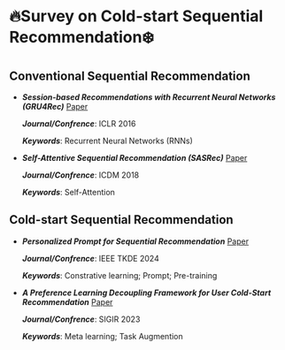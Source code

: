 # 🔥Survey on Cold-start Sequential Recommendation❄️

## Conventional Sequential Recommendation

- _**Session-based Recommendations with Recurrent Neural Networks (GRU4Rec)**_ [Paper](https://arxiv.org/abs/1511.06939)

  _**Journal/Confrence**_: ICLR 2016

  _**Keywords**_: Recurrent Neural Networks (RNNs)

- _**Self-Attentive Sequential Recommendation (SASRec)**_ [Paper](https://arxiv.org/abs/1808.09781)

  _**Journal/Confrence**_: ICDM 2018

  _**Keywords**_: Self-Attention

## Cold-start Sequential Recommendation

- _**Personalized Prompt for Sequential Recommendation**_ [Paper](https://ieeexplore.ieee.org/abstract/document/10413354)

  _**Journal/Confrence**_: IEEE TKDE 2024

  _**Keywords**_: Constrative learning; Prompt; Pre-training

- _**A Preference Learning Decoupling Framework for User Cold-Start Recommendation**_ [Paper](https://dl.acm.org/doi/abs/10.1145/3539618.3591627)

  _**Journal/Confrence**_: SIGIR 2023

  _**Keywords**_: Meta learning; Task Augmention
